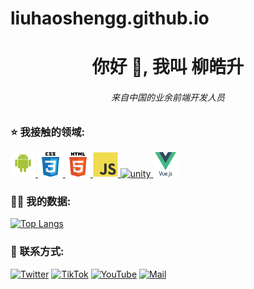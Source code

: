 # liuhaoshengg.github.io


<h1 align="center">你好 👋, 我叫 柳皓升</h1>
<h6 align="center">来自中国的业余前端开发人员</h6>


<p align="left">
</p>

<h3 align="left">⭐ 我接触的领域:</h3>
<p align="left"> <a href="https://developer.android.com" target="_blank" rel="noreferrer"> <img src="https://raw.githubusercontent.com/devicons/devicon/master/icons/android/android-original-wordmark.svg" alt="android" width="40" height="40"/> </a> <a href="https://www.w3schools.com/css/" target="_blank" rel="noreferrer"> <img src="https://raw.githubusercontent.com/devicons/devicon/master/icons/css3/css3-original-wordmark.svg" alt="css3" width="40" height="40"/> </a> <a href="https://www.w3.org/html/" target="_blank" rel="noreferrer"> <img src="https://raw.githubusercontent.com/devicons/devicon/master/icons/html5/html5-original-wordmark.svg" alt="html5" width="40" height="40"/> </a> <a href="https://developer.mozilla.org/en-US/docs/Web/JavaScript" target="_blank" rel="noreferrer"> <img src="https://raw.githubusercontent.com/devicons/devicon/master/icons/javascript/javascript-original.svg" alt="javascript" width="40" height="40"/> </a> <a href="https://unity.com/" target="_blank" rel="noreferrer"> <img src="https://www.vectorlogo.zone/logos/unity3d/unity3d-icon.svg" alt="unity" width="40" height="40"/> </a> <a href="https://vuejs.org/" target="_blank" rel="noreferrer"> <img src="https://raw.githubusercontent.com/devicons/devicon/master/icons/vuejs/vuejs-original-wordmark.svg" alt="vuejs" width="40" height="40"/> </a> </p>



### 👨‍💻 我的数据:
[![Top Langs](https://github-readme-stats.vercel.app/api/top-langs/?username=liuhaoshengg&layout=compact)](https://github.com/anuraghazra/github-readme-stats)


### :link: 联系方式:
[![Twitter](https://img.shields.io/badge/-Twitter-black?style=for-the-badge&logo=twitter)](https://mobile.twitter.com/Liu_shengh)
[![TikTok](https://img.shields.io/badge/-Tiktok-black?style=for-the-badge&logo=tiktok)](https://www.tiktok.com/@liuhaosheng.music)
[![YouTube](https://img.shields.io/badge/-Youtube-black?style=for-the-badge&logo=youtube)](https://youtube.com/@liuhaosheng.)
[![Mail](https://img.shields.io/badge/-Say%20Hi!-black?style=for-the-badge&logo=gmail)](mailto:liuhaosheng070429@gmail.com)

[twitter]: https://mobile.twitter.com/Liu_shengh
[tiktok]: https://www.tiktok.com/@liuhaosheng.music
[youtube]: https://youtube.com/@liuhaosheng.

